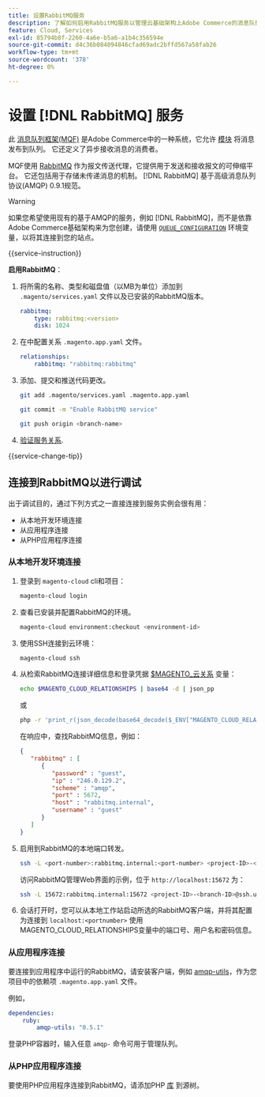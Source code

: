 ```yaml
---
title: 设置RabbitMQ服务
description: 了解如何启用RabbitMQ服务以管理云基础架构上Adobe Commerce的消息队列。
feature: Cloud, Services
exl-id: 85794b8f-2260-4a6e-b5a6-a1b4c356594e
source-git-commit: d4c36b084094846cfad69adc2bffd567a58fab26
workflow-type: tm+mt
source-wordcount: '378'
ht-degree: 0%

---
```


# 设置 [!DNL RabbitMQ] 服务

此 [消息队列框架(MQF)](https://experienceleague.adobe.com/docs/commerce-operations/configuration-guide/message-queues/message-queue-framework.html) 是Adobe Commerce中的一种系统，它允许 [模块](https://glossary.magento.com/module) 将消息发布到队列。 它还定义了异步接收消息的消费者。

MQF使用 [RabbitMQ](https://www.rabbitmq.com/) 作为报文传送代理，它提供用于发送和接收报文的可伸缩平台。 它还包括用于存储未传递消息的机制。 [!DNL RabbitMQ] 基于高级消息队列协议(AMQP) 0.9.1规范。

>[!WARNING]
>
>如果您希望使用现有的基于AMQP的服务，例如 [!DNL RabbitMQ]，而不是依靠Adobe Commerce基础架构来为您创建，请使用 [`QUEUE_CONFIGURATION`](../environment/variables-deploy.md#queue_configuration) 环境变量，以将其连接到您的站点。

{{service-instruction}}

**启用RabbitMQ**：

1. 将所需的名称、类型和磁盘值（以MB为单位）添加到 `.magento/services.yaml` 文件以及已安装的RabbitMQ版本。

   ```yaml
   rabbitmq:
       type: rabbitmq:<version>
       disk: 1024
   ```

1. 在中配置关系 `.magento.app.yaml` 文件。

   ```yaml
   relationships:
       rabbitmq: "rabbitmq:rabbitmq"
   ```

1. 添加、提交和推送代码更改。

   ```bash
   git add .magento/services.yaml .magento.app.yaml
   ```

   ```bash
   git commit -m "Enable RabbitMQ service"
   ```

   ```bash
   git push origin <branch-name>
   ```

1. [验证服务关系](services-yaml.md#service-relationships).

{{service-change-tip}}

## 连接到RabbitMQ以进行调试

出于调试目的，通过下列方式之一直接连接到服务实例会很有用：

- 从本地开发环境连接
- 从应用程序连接
- 从PHP应用程序连接

### 从本地开发环境连接

1. 登录到 `magento-cloud` cli和项目：

   ```bash
   magento-cloud login
   ```

1. 查看已安装并配置RabbitMQ的环境。

   ```bash
   magento-cloud environment:checkout <environment-id>
   ```

1. 使用SSH连接到云环境：

   ```bash
   magento-cloud ssh
   ```

1. 从检索RabbitMQ连接详细信息和登录凭据 [$MAGENTO_云关系](../application/properties.md#relationships) 变量：

   ```bash
   echo $MAGENTO_CLOUD_RELATIONSHIPS | base64 -d | json_pp
   ```

   或

   ```bash
   php -r 'print_r(json_decode(base64_decode($_ENV["MAGENTO_CLOUD_RELATIONSHIPS"])));'
   ```

   在响应中，查找RabbitMQ信息，例如：

   ```json
   {
      "rabbitmq" : [
         {
            "password" : "guest",
            "ip" : "246.0.129.2",
            "scheme" : "amqp",
            "port" : 5672,
            "host" : "rabbitmq.internal",
            "username" : "guest"
         }
      ]
   }
   ```

1. 启用到RabbitMQ的本地端口转发。

   ```bash
   ssh -L <port-number>:rabbitmq.internal:<port-number> <project-ID>-<branch-ID>@ssh.us.magentosite.cloud
   ```

   访问RabbitMQ管理Web界面的示例，位于 `http://localhost:15672` 为：

   ```bash
   ssh -L 15672:rabbitmq.internal:15672 <project-ID>-<branch-ID>@ssh.us.magentosite.cloud
   ```

1. 会话打开时，您可以从本地工作站启动所选的RabbitMQ客户端，并将其配置为连接到 `localhost:<portnumber>` 使用MAGENTO_CLOUD_RELATIONSHIPS变量中的端口号、用户名和密码信息。

### 从应用程序连接

要连接到应用程序中运行的RabbitMQ，请安装客户端，例如 [amqp-utils](https://github.com/dougbarth/amqp-utils)，作为您项目中的依赖项 `.magento.app.yaml` 文件。

例如，

```yaml
dependencies:
    ruby:
        amqp-utils: "0.5.1"
```

登录PHP容器时，输入任意 `amqp-` 命令可用于管理队列。

### 从PHP应用程序连接

要使用PHP应用程序连接到RabbitMQ，请添加PHP [库](https://glossary.magento.com/library) 到源树。
